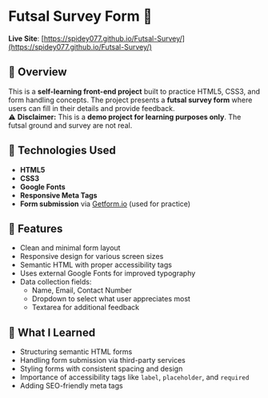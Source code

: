 # Futsal Survey Form 📝

**Live Site**: [https://spidey077.github.io/Futsal-Survey/](https://spidey077.github.io/Futsal-Survey/)

## 📌 Overview

This is a **self-learning front-end project** built to practice HTML5, CSS3, and form handling concepts. The project presents a **futsal survey form** where users can fill in their details and provide feedback.  
⚠️ **Disclaimer:** This is a **demo project for learning purposes only**. The futsal ground and survey are not real.

## 🔧 Technologies Used

- **HTML5**
- **CSS3**
- **Google Fonts**
- **Responsive Meta Tags**
- **Form submission** via [Getform.io](https://getform.io/) (used for practice)

## 🎯 Features

- Clean and minimal form layout
- Responsive design for various screen sizes
- Semantic HTML with proper accessibility tags
- Uses external Google Fonts for improved typography
- Data collection fields:
  - Name, Email, Contact Number
  - Dropdown to select what user appreciates most
  - Textarea for additional feedback

## 🧠 What I Learned

- Structuring semantic HTML forms
- Handling form submission via third-party services
- Styling forms with consistent spacing and design
- Importance of accessibility tags like `label`, `placeholder`, and `required`
- Adding SEO-friendly meta tags


